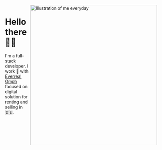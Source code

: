 <img align="right" src="https://github.com/labtocat/labtocat/blob/master/launch_day.png" alt="Illustration of me everyday" width=420px height=465px/>

# Hello there 👋🏽

I'm a full-stack developer. I work 🏡 with [Everreal Gmph](https://www.everreal.co/) focused on digital solution for renting and selling in 🇩🇪.
